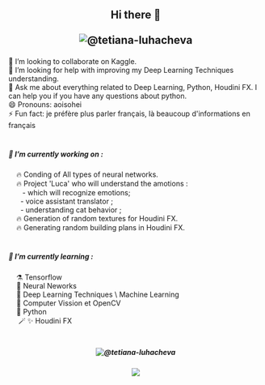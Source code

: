 ## <p align="center">Hi there 👋 </br></br>![@tetiana-luhacheva](https://img.shields.io/badge/LinkedIN-%40tetiana--luhacheva-blue) </p>
#### <p align="center">  </p>

👯 I’m looking to collaborate on Kaggle.
</br> 🤔 I’m looking for help with improving my Deep Learning Techniques understanding.
</br> 💬 Ask me about everything related to Deep Learning, Python, Houdini FX. I can help you if you have any questions about python.
</br> 😄 Pronouns: aoisohei
</br> ⚡ Fun fact: je préfère plus parler français, là beaucoup d'informations en français   

<h1 align="center"></h1>  

##### 🔭 I’m currently working on :
&nbsp;&nbsp;&nbsp;&nbsp;🔥&nbsp;Conding of All types of neural networks.</br>
&nbsp;&nbsp;&nbsp;&nbsp;🔥&nbsp;Project 'Luca' who will understand the amotions :</br>
&nbsp;&nbsp;&nbsp;&nbsp;&nbsp;&nbsp; - which will recognize emotions;</br>
&nbsp;&nbsp;&nbsp;&nbsp;&nbsp;&nbsp;- voice assistant translator ;</br>
&nbsp;&nbsp;&nbsp;&nbsp;&nbsp;&nbsp;- understanding cat behavior ;</br>
&nbsp;&nbsp;&nbsp;&nbsp;🔥&nbsp;Generation of random textures for Houdini FX.</br>
&nbsp;&nbsp;&nbsp;&nbsp;🔥&nbsp;Generating random building plans in Houdini FX.</br>

<h1 align="center"></h1>  

##### 🌱 I’m currently learning :</br>
&nbsp;&nbsp;&nbsp;&nbsp;⚗️&nbsp;Tensorflow</br>
&nbsp;&nbsp;&nbsp;&nbsp;🧹&nbsp;Neural Neworks</br>
&nbsp;&nbsp;&nbsp;&nbsp;🔮&nbsp;Deep Learning Techniques \ Machine Learning</br>
&nbsp;&nbsp;&nbsp;&nbsp;🐲&nbsp;Computer Vission et OpenCV</br>
&nbsp;&nbsp;&nbsp;&nbsp;🦄&nbsp;Python</br>
&nbsp;&nbsp;&nbsp;&nbsp;  🪄  ✨&nbsp;Houdini FX</br>

<h1 align="center"></h1>  

##### <p align="center">![@tetiana-luhacheva](https://img.shields.io/badge/LinkedIN-%40tetiana--luhacheva-blue)  </p>  
##### <p align="center">![](https://img.shields.io/badge/Telegram-%40terratsukiyomi-white)  </p>   

 

